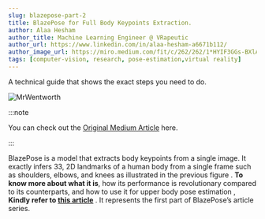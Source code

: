```yaml
---
slug: blazepose-part-2
title: BlazePose for Full Body Keypoints Extraction.
author: Alaa Hesham
author_title: Machine Learning Engineer @ VRapeutic
author_url: https://www.linkedin.com/in/alaa-hesham-a6671b112/
author_image_url: https://miro.medium.com/fit/c/262/262/1*HYIF3GGs-BXlAjHXJNe-dA.png
tags: [computer-vision, research, pose-estimation,virtual reality]
---
```


A technical guide that shows the exact steps you need to do.



![MrWentworth](https://miro.medium.com/max/2400/1*QveuIkCz7bYYp1_NjMicQw.jpeg)

:::note

You can check out the [Original Medium Article](https://alaa-hesham.medium.com/blazepose-for-full-body-keypoints-extraction-dc92a5bcdeb0) here.

:::

BlazePose is a model that extracts body keypoints from a single image. It exactly infers 33, 2D landmarks of a human body from a single frame such as shoulders, elbows, and knees as illustrated in the previous figure . **To know more about what it is**, how its performance is revolutionary compared to its counterparts, and how to use it for upper body pose estimation , **Kindly refer to [this article](https://vrapeutic.github.io/blog/blazepose-part-1)** . It represents the first part of BlazePose’s article series.
